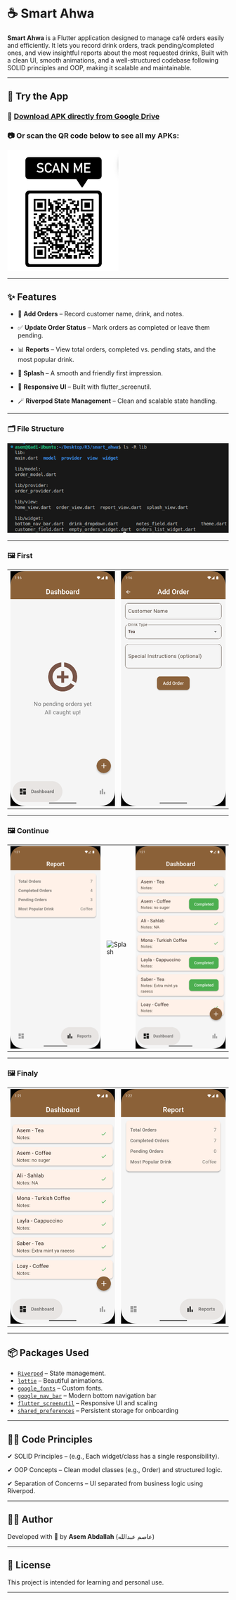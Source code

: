 # ☕ Smart Ahwa

**Smart Ahwa** is a Flutter application designed to manage café orders easily and efficiently.
It lets you record drink orders, track pending/completed ones, and view insightful reports about the most requested drinks, Built with a clean UI, smooth animations, and a well-structured codebase following SOLID principles and OOP, making it scalable and maintainable.

---

## 🧪 Try the App

### 📱 [Download APK directly from Google Drive](https://drive.google.com/file/d/1_aMnWuAE953NeeAMwP9QeOW6EkZ-KTf5/view?usp=drive_link)

### 📷 Or scan the QR code below to see all my APKs:

![Scan Image](assets/images/scanned_image.png)

---
## ✨ Features
- 📝 **Add Orders** – Record customer name, drink, and notes.

- ✅ **Update Order Status** – Mark orders as completed or leave them pending.

- 📊 **Reports** – View total orders, completed vs. pending stats, and the most popular drink.

- 🚀 **Splash** – A smooth and friendly first impression.

- 🎨 **Responsive UI** – Built with flutter_screenutil.

- 🪄 **Riverpod State Management** – Clean and scalable state handling.
---
### 🗂️ File Structure
![File Structure](assets/images/file.png)

---

### 🖼️ First
| | |
|---|---|
| ![Home 1](assets/images/home-1.png) | ![Add Order](assets/images/adding.png) |

---

### 🖼️ Continue 
| | | |
|---|---|---|
| ![Report 1](assets/images/report-1.png) | ![Splash](assets/assets/images/splash.png) | ![Home 2](assets/images/home-2.png) |

---

### 🖼️ Finaly
| | |
|---|---|
| ![Home 3](assets/images/home-3.png) | ![Report 2](assets/images/report-2.png) |
---

## 📦 Packages Used
- [`Riverpod`](https://pub.dev/packages/riverpod) – State management.
- [`lottie`](https://pub.dev/packages/lottie) – Beautiful animations.
- [`google_fonts`](https://pub.dev/packages/google_fonts) – Custom fonts.
- [`google_nav_bar`](https://pub.dev/packages/google_nav_bar) – Modern bottom navigation bar
- [`flutter_screenutil`](https://pub.dev/packages/flutter_screenutil) – Responsive UI and scaling
- [`shared_preferences`](https://pub.dev/packages/shared_preferences) – Persistent storage for onboarding
---
## 🧑‍💻 Code Principles

✔ SOLID Principles – (e.g., Each widget/class has a single responsibility).

✔ OOP Concepts – Clean model classes (e.g., Order) and structured logic.

✔ Separation of Concerns – UI separated from business logic using Riverpod.

---
## 👨‍💻 Author

Developed with 💙 by **Asem Abdallah** (عاصم عبدالله)  

---

## 📜 License

This project is intended for learning and personal use.

---
